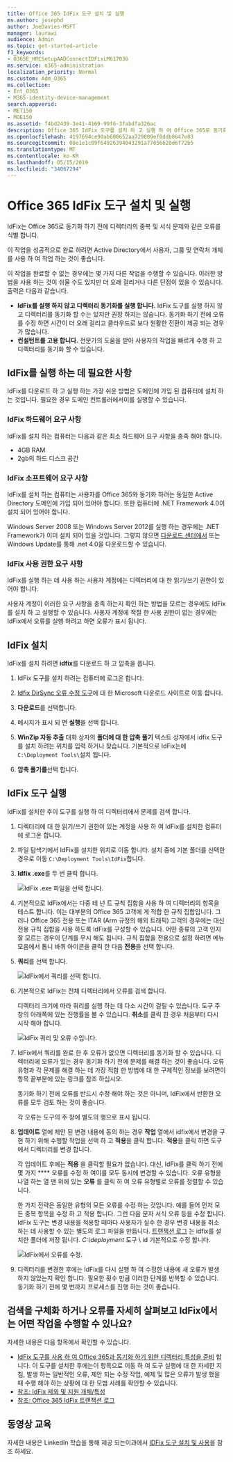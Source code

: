 ```yaml
---
title: Office 365 IdFix 도구 설치 및 실행
ms.author: josephd
author: JoeDavies-MSFT
manager: laurawi
audience: Admin
ms.topic: get-started-article
f1_keywords:
- O365E_HRCSetupAADConnectIDFixLM617036
ms.service: o365-administration
localization_priority: Normal
ms.custom: Adm_O365
ms.collection:
- Ent_O365
- M365-identity-device-management
search.appverid:
- MET150
- MOE150
ms.assetid: f4bd2439-3e41-4169-99f6-3fabdfa326ac
description: Office 365 IdFix 도구를 설치 하 고 실행 하 여 Office 365로 동기화 하기 전에 active directory를 정리 하는 방법을 알아봅니다.
ms.openlocfilehash: 4197694ce90ab600652aa729809ef0ddb0647e03
ms.sourcegitcommit: 08e1e1c09f64926394043291a77856620d6f72b5
ms.translationtype: MT
ms.contentlocale: ko-KR
ms.lasthandoff: 05/15/2019
ms.locfileid: "34067294"
---
```

# <a name="install-and-run-the-office-365-idfix-tool"></a>Office 365 IdFix 도구 설치 및 실행

IdFix는 Office 365로 동기화 하기 전에 디렉터리의 중복 및 서식 문제와 같은 오류를 식별 합니다. 
  
이 작업을 성공적으로 완료 하려면 Active Directory에서 사용자, 그룹 및 연락처 개체를 사용 하 여 작업 하는 것이 좋습니다.
  
이 작업을 완료할 수 없는 경우에는 몇 가지 다른 작업을 수행할 수 있습니다. 이러한 방법을 사용 하는 것이 쉬울 수도 있지만 더 오래 걸리거나 다른 단점이 있을 수 있습니다. 출력은 다음과 같습니다.
  
- **IdFix를 실행 하지 않고 디렉터리 동기화를 실행 합니다.** IdFix 도구를 실행 하지 않고 디렉터리를 동기화 할 수는 있지만 권장 하지는 않습니다. 동기화 하기 전에 오류를 수정 하면 시간이 더 오래 걸리고 클라우드로 보다 원활한 전환이 제공 되는 경우가 많습니다. 
- **컨설턴트를 고용 합니다.** 전문가의 도움을 받아 사용자의 작업을 빠르게 수행 하 고 디렉터리를 동기화 할 수 있습니다. 
    
## <a name="what-you-need-to-run-idfix"></a>IdFix를 실행 하는 데 필요한 사항

IdFix를 다운로드 하 고 실행 하는 가장 쉬운 방법은 도메인에 가입 된 컴퓨터에 설치 하는 것입니다. 필요한 경우 도메인 컨트롤러에서이를 실행할 수 있습니다.
  
### <a name="idfix-hardware-requirements"></a>IdFix 하드웨어 요구 사항

IdFix를 설치 하는 컴퓨터는 다음과 같은 최소 하드웨어 요구 사항을 충족 해야 합니다.
  
- 4GB RAM
- 2gb의 하드 디스크 공간
    
### <a name="idfix-software-requirements"></a>IdFix 소프트웨어 요구 사항

IdFix를 설치 하는 컴퓨터는 사용자를 Office 365와 동기화 하려는 동일한 Active Directory 도메인에 가입 되어 있어야 합니다. 또한 컴퓨터에 .NET Framework 4.0이 설치 되어 있어야 합니다. 
  
Windows Server 2008 또는 Windows Server 2012를 실행 하는 경우에는 .NET Framework가 이미 설치 되어 있을 것입니다. 그렇지 않으면 [다운로드 센터에서](https://go.microsoft.com/fwlink/p/?LinkId=400475) 또는 Windows Update를 통해 .net 4.0을 다운로드할 수 있습니다. 
  
### <a name="idfix-permissions-requirements"></a>IdFix 사용 권한 요구 사항

IdFix를 실행 하는 데 사용 하는 사용자 계정에는 디렉터리에 대 한 읽기/쓰기 권한이 있어야 합니다.
  
사용자 계정이 이러한 요구 사항을 충족 하는지 확인 하는 방법을 모르는 경우에도 IdFix를 설치 하 고 실행할 수 있습니다. 사용자 계정에 적절 한 사용 권한이 없는 경우에는 IdFix에서 오류를 실행 하려고 하면 오류가 표시 됩니다.
  
## <a name="install-idfix"></a>IdFix 설치

IdFix를 설치 하려면 **idfix**를 다운로드 하 고 압축을 풉니다. 
  
1. IdFix 도구를 설치 하려는 컴퓨터에 로그온 합니다.
    
2. [Idfix DirSync 오류 수정 도구](https://go.microsoft.com/fwlink/?linkid=867219)에 대 한 Microsoft 다운로드 사이트로 이동 합니다.
    
3. **다운로드**를 선택합니다.
    
4. 메시지가 표시 되 면 **실행**을 선택 합니다.
    
5. **WinZip 자동 추출** 대화 상자의 **폴더에 대 한 압축 풀기** 텍스트 상자에서 idfix 도구를 설치 하려는 위치를 입력 하거나 찾습니다. 기본적으로 IdFix는에 `C:\Deployment Tools\`설치 됩니다. 
    
6. **압축 풀기를**선택 합니다.
    
## <a name="run-the-idfix-tool"></a>IdFix 도구 실행

IdFix를 설치한 후이 도구를 실행 하 여 디렉터리에서 문제를 검색 합니다.
  
1. 디렉터리에 대 한 읽기/쓰기 권한이 있는 계정을 사용 하 여 IdFix를 설치한 컴퓨터에 로그온 합니다.
    
2. 파일 탐색기에서 IdFix를 설치한 위치로 이동 합니다. 설치 중에 기본 폴더를 선택한 경우로 이동 `C:\Deployment Tools\IdFix`합니다.
    
3. **Idfix .exe**를 두 번 클릭 합니다. 
    
    ![IdFix .exe 파일을 선택 합니다.](media/a9387bbc-991f-41c2-a500-45e3ce574285.JPG)
  
4. 기본적으로 IdFix에서는 다중 테 넌 트 규칙 집합을 사용 하 여 디렉터리의 항목을 테스트 합니다. 이는 대부분의 Office 365 고객에 게 적합 한 규칙 집합입니다. 그러나 Office 365 전용 또는 ITAR (Arm 규정의 해외 트래픽) 고객의 경우에는 대신 전용 규칙 집합을 사용 하도록 IdFix를 구성할 수 있습니다. 어떤 종류의 고객 인지 잘 모르는 경우이 단계를 무시 해도 됩니다. 규칙 집합을 전용으로 설정 하려면 메뉴 모음에서 톱니 바퀴 아이콘을 클릭 한 다음 **전용**을 선택 합니다.
    
5. **쿼리**를 선택 합니다.
    
    ![IdFix에서 쿼리를 선택 합니다.](media/a07a7aa7-d0ac-4817-8757-946019813a57.JPG)
  
6. 기본적으로 IdFix는 전체 디렉터리에서 오류를 검색 합니다.
    
    디렉터리 크기에 따라 쿼리를 실행 하는 데 다소 시간이 걸릴 수 있습니다. 도구 주 창의 아래쪽에 있는 진행률을 볼 수 있습니다. **취소**를 클릭 한 경우 처음부터 다시 시작 해야 합니다.
    
    ![IdFix 쿼리 및 오류 수입니다.](media/da0198a0-7d4d-4afe-a256-e82f1330ada5.JPG)
  
7. IdFix에서 쿼리를 완료 한 후 오류가 없으면 디렉터리를 동기화 할 수 있습니다. 디렉터리에 오류가 있는 경우 동기화 하기 전에 문제를 해결 하는 것이 좋습니다. 오류 유형과 각 문제를 해결 하는 데 가장 적합 한 방법에 대 한 구체적인 정보를 보려면이 항목 끝부분에 있는 링크를 참조 하십시오. 
    
    동기화 하기 전에 오류를 반드시 수정 해야 하는 것은 아니며, IdFix에서 반환한 오류를 모두 검토 하는 것이 좋습니다.
    
    각 오류는 도구의 주 창에 별도의 행으로 표시 됩니다. 
    
8. **업데이트** 열에 제안 된 변경 내용에 동의 하는 경우 **작업** 열에서 idfix에서 변경을 구현 하기 위해 수행할 작업을 선택 하 고 **적용**을 클릭 합니다. **적용**을 클릭 하면 도구에서 디렉터리를 변경 합니다.
    
    각 업데이트 후에는 **적용** 을 클릭할 필요가 없습니다. 대신, IdFix를 클릭 하기 전에 몇 가지 **** 오류를 수정 하 여이를 모두 동시에 변경할 수 있습니다. 오류 유형을 나열 하는 열 맨 위에 있는 **오류** 를 클릭 하 여 오류 유형별로 오류를 정렬할 수 있습니다. 
    
    한 가지 전략은 동일한 유형의 모든 오류를 수정 하는 것입니다. 예를 들어 먼저 모든 중복 항목을 수정 하 고 적용 합니다. 그런 다음 문자 서식 오류 등을 수정 합니다. IdFix 도구는 변경 내용을 적용할 때마다 사용자가 실수 한 경우 변경 내용을 취소 하는 데 사용할 수 있는 별도의 로그 파일을 만듭니다. [트랜잭션 로그](idfix-transaction-log.md) 는 idfix를 설치한 폴더에 저장 됩니다.  _C:\deployment_ 도구 \ id 기본적으로 수정 합니다. 
    
    ![IdFix에서 오류를 수정.](media/5f051070-652c-4be7-98bf-312295e32371.png)
  
9. 디렉터리를 변경한 후에는 IdFix를 다시 실행 하 여 수정한 내용에 새 오류가 발생 하지 않았는지 확인 합니다. 필요한 횟수 만큼 이러한 단계를 반복할 수 있습니다. 동기화 하기 전에 몇 번까지 프로세스를 진행 하는 것이 좋습니다.
    
## <a name="i-want-to-refine-my-search-or-dig-deeper-into-the-errors-what-else-can-i-do-with-idfix"></a>검색을 구체화 하거나 오류를 자세히 살펴보고 IdFix에서는 어떤 작업을 수행할 수 있나요?

자세한 내용은 다음 항목에서 확인할 수 있습니다.
  
- [IdFix 도구를 사용 하 여 Office 365과 동기화 하기 위한 디렉터리 특성을 준비](prepare-directory-attributes-for-synch-with-idfix.md) 합니다. 이 도구를 설치한 후에는이 항목으로 이동 하 여 도구 실행에 대 한 자세한 지침, 발생 하는 일반적인 오류, 제안 되는 수정 작업, 예제 및 많은 오류가 발생 했을 때 수행 해야 하는 상황에 대 한 모범 사례를 확인할 수 있습니다. 
- [참조: IdFix 제외 및 지원 개체/특성](idfix-excluded-and-supported-objects-and-attributes.md)  
- [참조: Office 365 IdFix 트랜잭션 로그](idfix-transaction-log.md)
    
## <a name="video-training"></a>동영상 교육

자세한 내용은 LinkedIn 학습을 통해 제공 되는이과에서 [IDFix 도구 설치 및 사용](https://support.office.com/article/install-and-use-the-idfix-tool-4d81d73c-f172-4fd5-8542-f601c0c96aa9?ui=en-US&rs=en-US&ad=US)을 참조 하세요.
  

